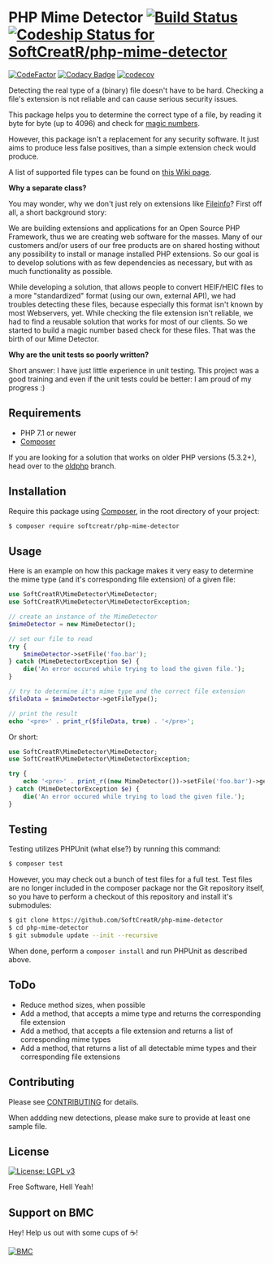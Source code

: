 # PHP Mime Detector [![Build Status](https://travis-ci.com/SoftCreatR/php-mime-detector.svg?branch=master)](https://travis-ci.com/SoftCreatR/php-mime-detector) [![Codeship Status for SoftCreatR/php-mime-detector](https://app.codeship.com/projects/9ed81740-b269-0136-7bd2-3ad13aca57c1/status?branch=master)](https://app.codeship.com/projects/310674)

[![CodeFactor](https://www.codefactor.io/repository/github/softcreatr/php-mime-detector/badge)](https://www.codefactor.io/repository/github/softcreatr/php-mime-detector)
[![Codacy Badge](https://api.codacy.com/project/badge/Grade/4d404e53d8ec465197a38d9b15c4746e)](https://www.codacy.com/app/SoftCreatR/php-mime-detector?utm_source=github.com&amp;utm_medium=referral&amp;utm_content=SoftCreatR/php-mime-detector&amp;utm_campaign=Badge_Grade)
[![codecov](https://codecov.io/gh/SoftCreatR/php-mime-detector/branch/master/graph/badge.svg)](https://codecov.io/gh/SoftCreatR/mime-detector)

Detecting the real type of a (binary) file doesn't have to be hard. Checking a file's extension is not reliable and can cause serious security issues.

This package helps you to determine the correct type of a file, by reading it byte for byte (up to 4096) and check for [magic numbers](http://en.wikipedia.org/wiki/Magic_number_(programming)#Magic_numbers_in_files).

However, this package isn't a replacement for any security software. It just aims to produce less false positives, than a simple extension check would produce.

A list of supported file types can be found on [this Wiki page](https://github.com/SoftCreatR/php-mime-detector/wiki/Supported-file-types).

__Why a separate class?__

You may wonder, why we don't just rely on extensions like [Fileinfo](https://secure.php.net/manual/en/book.fileinfo.php)? First off all, a short background story:

We are building extensions and applications for an Open Source PHP Framework, thus we are creating web software for the masses. Many of our customers and/or users of our free products are on shared hosting without any possibility to install or manage installed PHP extensions. So our goal is to develop solutions with as few dependencies as necessary, but with as much functionality as possible.

While developing a solution, that allows people to convert HEIF/HEIC files to a more "standardized" format (using our own, external API), we had troubles detecting these files, because especially this format isn't known by most Webservers, yet. While checking the file extension isn't reliable, we had to find a reusable solution that works for most of our clients. So we started to build a magic number based check for these files. That was the birth of our Mime Detector.

__Why are the unit tests so poorly written?__

Short answer: I have just little experience in unit testing. This project was a good training and even if the unit tests could be better: I am proud of my progress :)

## Requirements

-   PHP 7.1 or newer
-   [Composer](https://getcomposer.org)

If you are looking for a solution that works on older PHP versions (5.3.2+), head over to the [oldphp](https://github.com/SoftCreatR/php-mime-detector/tree/oldphp) branch.

## Installation

Require this package using [Composer](https://getcomposer.org/), in the root directory of your project:

``` bash
$ composer require softcreatr/php-mime-detector
```

## Usage

Here is an example on how this package makes it very easy to determine the mime type (and it's corresponding file extension) of a given file:

```php
use SoftCreatR\MimeDetector\MimeDetector;
use SoftCreatR\MimeDetector\MimeDetectorException;

// create an instance of the MimeDetector
$mimeDetector = new MimeDetector();

// set our file to read
try {
    $mimeDetector->setFile('foo.bar');
} catch (MimeDetectorException $e) {
    die('An error occured while trying to load the given file.');
}

// try to determine it's mime type and the correct file extension
$fileData = $mimeDetector->getFileType();

// print the result
echo '<pre>' . print_r($fileData, true) . '</pre>';
```

Or short:

```php
use SoftCreatR\MimeDetector\MimeDetector;
use SoftCreatR\MimeDetector\MimeDetectorException;

try {
    echo '<pre>' . print_r((new MimeDetector())->setFile('foo.bar')->getFileType(), true) . '</pre>';
} catch (MimeDetectorException $e) {
    die('An error occured while trying to load the given file.');
}
```

## Testing

Testing utilizes PHPUnit (what else?) by running this command:

``` bash
$ composer test
```

However, you may check out a bunch of test files for a full test. Test files are no longer included in the composer package nor the Git repository itself, so you have to perform a checkout of this repository and install it's submodules:

``` bash
$ git clone https://github.com/SoftCreatR/php-mime-detector
$ cd php-mime-detector
$ git submodule update --init --recursive
```

When done, perform a `composer install` and run PHPUnit as described above.

## ToDo

-   Reduce method sizes, when possible
-   Add a method, that accepts a mime type and returns the corresponding file extension
-   Add a method, that accepts a file extension and returns a list of corresponding mime types
-   Add a method, that returns a list of all detectable mime types and their corresponding file extensions

## Contributing

Please see [CONTRIBUTING](CONTRIBUTING.md) for details.

When addding new detections, please make sure to provide at least one sample file.

## License

[![License: LGPL v3](https://img.shields.io/badge/License-LGPL%20v3-blue.svg)](https://www.gnu.org/licenses/lgpl-3.0)

Free Software, Hell Yeah!

## Support on BMC
Hey! Help us out with some cups of :coffee:!

[![BMC](https://www.buymeacoffee.com/assets/img/guidelines/download-assets-sm-2.svg)](https://www.buymeacoff.ee/softcreatr)
